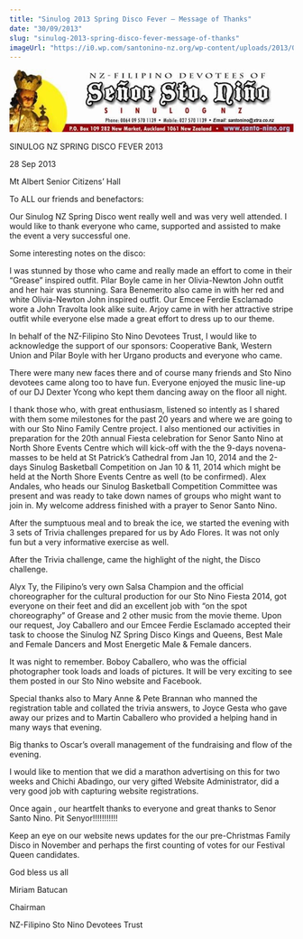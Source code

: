 ```yaml
---
title: "Sinulog 2013 Spring Disco Fever – Message of Thanks"
date: "30/09/2013"
slug: "sinulog-2013-spring-disco-fever-message-of-thanks"
imageUrl: "https://i0.wp.com/santonino-nz.org/wp-content/uploads/2013/09/image01.jpg?resize=624%2C137"
---
```


[![image01](assets\images\image01.jpg)](https://i0.wp.com/santonino-nz.org/wp-content/uploads/2013/09/image01.jpg)

SINULOG NZ SPRING DISCO FEVER 2013

28 Sep 2013

Mt Albert Senior Citizens’ Hall

To ALL our friends and benefactors:

Our Sinulog NZ Spring Disco went really well and was very well attended. I would like to thank everyone who came, supported and assisted to make the event a very successful one.

Some interesting notes on the disco:

I was stunned by those who came and really made an effort to come in their “Grease” inspired outfit. Pilar Boyle came in her Olivia-Newton John outfit and her hair was stunning. Sara Benemerito also came in with her red and white Olivia-Newton John inspired outfit. Our Emcee Ferdie Esclamado wore a John Travolta look alike suite. Arjoy came in with her attractive stripe outfit while everyone else made a great effort to dress up to our theme.

In behalf of the NZ-Filipino Sto Nino Devotees Trust, I would like to acknowledge the support of our sponsors: Cooperative Bank, Western Union and Pilar Boyle with her Urgano products and everyone who came.

There were many new faces there and of course many friends and Sto Nino devotees came along too to have fun. Everyone enjoyed the music line-up of our DJ Dexter Ycong who kept them dancing away on the floor all night.

I thank those who, with great enthusiasm, listened so intently as I shared with them some milestones for the past 20 years and where we are going to with our Sto Nino Family Centre project. I also mentioned our activities in preparation for the 20th annual Fiesta celebration for Senor Santo Nino at North Shore Events Centre which will kick-off with the the 9-days novena-masses to be held at St Patrick’s Cathedral from Jan 10, 2014 and the 2-days Sinulog Basketball Competition on Jan 10 & 11, 2014 which might be held at the North Shore Events Centre as well (to be confirmed). Alex Andales, who heads our Sinulog Basketball Competition Committee was present and was ready to take down names of groups who might want to join in. My welcome address finished with a prayer to Senor Santo Nino.

After the sumptuous meal and to break the ice, we started the evening with 3 sets of Trivia challenges prepared for us by Ado Flores. It was not only fun but a very informative exercise as well.

After the Trivia challenge, came the highlight of the night, the Disco challenge.

Alyx Ty, the Filipino’s very own Salsa Champion and the official choreographer for the cultural production for our Sto Nino Fiesta 2014, got everyone on their feet and did an excellent job with “on the spot choreography” of Grease and 2 other music from the movie theme. Upon our request, Joy Caballero and our Emcee Ferdie Esclamado accepted their task to choose the Sinulog NZ Spring Disco Kings and Queens, Best Male and Female Dancers and Most Energetic Male & Female dancers.

It was night to remember. Boboy Caballero, who was the official photographer took loads and loads of pictures. It will be very exciting to see them posted in our Sto Nino website and Facebook.

Special thanks also to Mary Anne & Pete Brannan who manned the registration table and collated the trivia answers, to Joyce Gesta who gave away our prizes and to Martin Caballero who provided a helping hand in many ways that evening.

Big thanks to Oscar’s overall management of the fundraising and flow of the evening.

I would like to mention that we did a marathon advertising on this for two weeks and Chichi Abadingo, our very gifted Website Administrator, did a very good job with capturing website registrations.

Once again , our heartfelt thanks to everyone and great thanks to Senor Santo Nino. Pit Senyor!!!!!!!!!!!

Keep an eye on our website news updates for the our pre-Christmas Family Disco in November and perhaps the first counting of votes for our Festival Queen candidates.

God bless us all

Miriam Batucan

Chairman

NZ-Filipino Sto Nino Devotees Trust